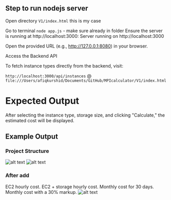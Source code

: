 
## Step to run nodejs server
Open directory ```V1/index.html``` this is my case


Go to terminal ```node app.js``` - make sure already in folder
Ensure the server is running at http://localhost:3000:
Server running on http://localhost:3000


Open the provided URL (e.g., http://127.0.0.1:8080) in your browser.

Access the Backend API

To fetch instance types directly from the backend, visit:

```http://localhost:3000/api/instances```
@
```file:///Users/afiqkurshid/Documents/GitHub/MPIcalculator/V1/index.html```

# Expected Output

After selecting the instance type, storage size, and clicking "Calculate," the estimated cost will be displayed.

## Example Output



### Project Structure
![alt text](img/1.png)
![alt text](img/2.png)


### After add 
EC2 hourly cost.
EC2 + storage hourly cost.
Monthly cost for 30 days.
Monthly cost with a 30% markup.
![alt text](img/3.png)

